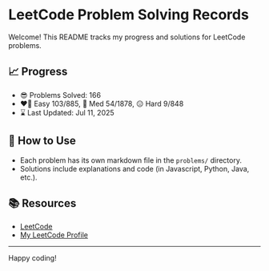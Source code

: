# LeetCode Problem Solving Records

Welcome! This README tracks my progress and solutions for LeetCode problems.

## 📈 Progress

- 😎 Problems Solved: 166
- ❤️‍🔥 Easy 103/885, 🤔 Med 54/1878, 😑 Hard 9/848
- ⌛️ Last Updated: Jul 11, 2025

## 🚀 How to Use

- Each problem has its own markdown file in the `problems/` directory.
- Solutions include explanations and code (in Javascript, Python, Java, etc.).

## 📚 Resources

- [LeetCode](https://leetcode.com/)
- [My LeetCode Profile](https://leetcode.com/u/tonidevvn/)

---

Happy coding!